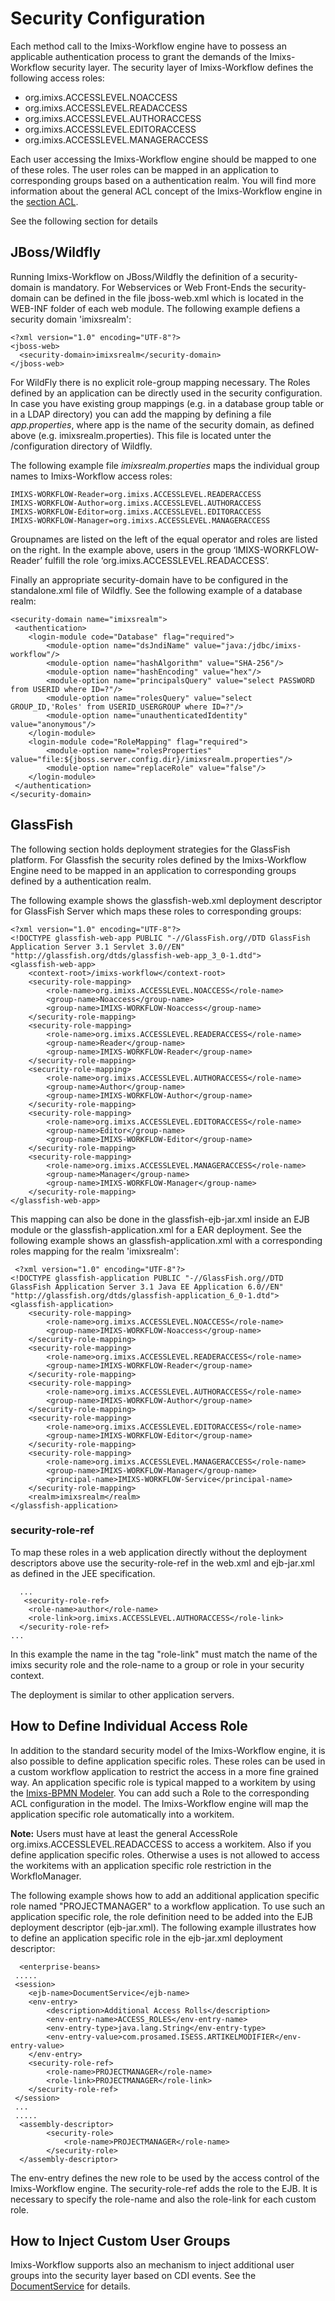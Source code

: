 # Security Configuration
Each method call to the Imixs-Workflow engine have to possess an applicable authentication process to grant the demands of the Imixs-Workflow security layer. The security layer of Imixs-Workflow defines the following access roles:

  * org.imixs.ACCESSLEVEL.NOACCESS  
  * org.imixs.ACCESSLEVEL.READACCESS
  * org.imixs.ACCESSLEVEL.AUTHORACCESS
  * org.imixs.ACCESSLEVEL.EDITORACCESS
  * org.imixs.ACCESSLEVEL.MANAGERACCESS

Each user accessing the Imixs-Workflow engine should be mapped to one of these roles. The user roles can be mapped in an application to corresponding groups based on a authentication realm.
You will find more information about the general ACL concept of the Imixs-Workflow engine in the [section ACL](../engine/acl.html). 

See the following section for details

## JBoss/Wildfly

Running Imixs-Workflow on JBoss/Wildfly the definition of a security-domain is mandatory. For Webservices or Web Front-Ends the security-domain can be defined in the file jboss-web.xml which is located in the WEB-INF folder of each web module. The following example defiens a security domain 'imixsrealm':

	<?xml version="1.0" encoding="UTF-8"?>
	<jboss-web>
	  <security-domain>imixsrealm</security-domain>
	</jboss-web>

For WildFly there is no explicit role-group mapping necessary. The Roles defined by an application can be directly used in the security configuration.
In case you have existing group mappings (e.g. in a database group table or in a LDAP directory) you can add the mapping by defining a file _app.properties_, where app is the name of the security domain, as defined above (e.g. imixsrealm.properties). This file is located unter the /configuration directory of Wildfly.

The following example file _imixsrealm.properties_  maps the individual group names to Imixs-Workflow access roles:

	IMIXS-WORKFLOW-Reader=org.imixs.ACCESSLEVEL.READERACCESS
	IMIXS-WORKFLOW-Author=org.imixs.ACCESSLEVEL.AUTHORACCESS
	IMIXS-WORKFLOW-Editor=org.imixs.ACCESSLEVEL.EDITORACCESS
	IMIXS-WORKFLOW-Manager=org.imixs.ACCESSLEVEL.MANAGERACCESS

Groupnames are listed on the left of the equal operator and roles are listed on the right. In the example above, users in the group ‘IMIXS-WORKFLOW-Reader’ fulfill the role ‘org.imixs.ACCESSLEVEL.READACCESS’.

Finally an appropriate security-domain have to be configured in the standalone.xml file of Wildfly. See the following example of a database realm:

	<security-domain name="imixsrealm">
	 <authentication>
	 	<login-module code="Database" flag="required">
	 		<module-option name="dsJndiName" value="java:/jdbc/imixs-workflow"/>
	 		<module-option name="hashAlgorithm" value="SHA-256"/>
	 		<module-option name="hashEncoding" value="hex"/>
	 		<module-option name="principalsQuery" value="select PASSWORD from USERID where ID=?"/>
	 		<module-option name="rolesQuery" value="select GROUP_ID,'Roles' from USERID_USERGROUP where ID=?"/>
	 		<module-option name="unauthenticatedIdentity" value="anonymous"/>
	 	</login-module>
	 	<login-module code="RoleMapping" flag="required">
	 		<module-option name="rolesProperties" value="file:${jboss.server.config.dir}/imixsrealm.properties"/>
	 		<module-option name="replaceRole" value="false"/>
	 	</login-module>
	 </authentication>
	</security-domain>
 

## GlassFish
The following section holds deployment strategies for the GlassFish platform.
For Glassfish the security roles defined by the Imixs-Workflow Engine need to be mapped in an application to corresponding groups defined by a authentication realm.

The following example shows the glassfish-web.xml deployment descriptor for GlassFish Server which maps these roles to corresponding groups:
 
	<?xml version="1.0" encoding="UTF-8"?>
	<!DOCTYPE glassfish-web-app PUBLIC "-//GlassFish.org//DTD GlassFish Application Server 3.1 Servlet 3.0//EN" "http://glassfish.org/dtds/glassfish-web-app_3_0-1.dtd">
	<glassfish-web-app>
		<context-root>/imixs-workflow</context-root>
		<security-role-mapping>
			<role-name>org.imixs.ACCESSLEVEL.NOACCESS</role-name>
			<group-name>Noaccess</group-name>
			<group-name>IMIXS-WORKFLOW-Noaccess</group-name>
		</security-role-mapping>
		<security-role-mapping>
			<role-name>org.imixs.ACCESSLEVEL.READERACCESS</role-name>
			<group-name>Reader</group-name>
			<group-name>IMIXS-WORKFLOW-Reader</group-name>
		</security-role-mapping>
		<security-role-mapping>
			<role-name>org.imixs.ACCESSLEVEL.AUTHORACCESS</role-name>
			<group-name>Author</group-name>
			<group-name>IMIXS-WORKFLOW-Author</group-name>
		</security-role-mapping>
		<security-role-mapping>
			<role-name>org.imixs.ACCESSLEVEL.EDITORACCESS</role-name>
			<group-name>Editor</group-name>
			<group-name>IMIXS-WORKFLOW-Editor</group-name>
		</security-role-mapping>
		<security-role-mapping>
			<role-name>org.imixs.ACCESSLEVEL.MANAGERACCESS</role-name>
			<group-name>Manager</group-name>
			<group-name>IMIXS-WORKFLOW-Manager</group-name>
		</security-role-mapping>
	</glassfish-web-app>


This mapping can also be done in the glassfish-ejb-jar.xml inside an EJB module or the glassfish-application.xml for a EAR deployment. See the following example shows an glassfish-application.xml with a corresponding roles mapping for the realm 'imixsrealm':

	 <?xml version="1.0" encoding="UTF-8"?>
	<!DOCTYPE glassfish-application PUBLIC "-//GlassFish.org//DTD GlassFish Application Server 3.1 Java EE Application 6.0//EN" "http://glassfish.org/dtds/glassfish-application_6_0-1.dtd">
	<glassfish-application>
		<security-role-mapping>
			<role-name>org.imixs.ACCESSLEVEL.NOACCESS</role-name>
			<group-name>IMIXS-WORKFLOW-Noaccess</group-name>
		</security-role-mapping>
		<security-role-mapping>
			<role-name>org.imixs.ACCESSLEVEL.READERACCESS</role-name>
			<group-name>IMIXS-WORKFLOW-Reader</group-name>
		</security-role-mapping>
		<security-role-mapping>
			<role-name>org.imixs.ACCESSLEVEL.AUTHORACCESS</role-name>
			<group-name>IMIXS-WORKFLOW-Author</group-name>
		</security-role-mapping>
		<security-role-mapping>
			<role-name>org.imixs.ACCESSLEVEL.EDITORACCESS</role-name>
			<group-name>IMIXS-WORKFLOW-Editor</group-name>
		</security-role-mapping>
		<security-role-mapping>
			<role-name>org.imixs.ACCESSLEVEL.MANAGERACCESS</role-name>
			<group-name>IMIXS-WORKFLOW-Manager</group-name>
			<principal-name>IMIXS-WORKFLOW-Service</principal-name>
		</security-role-mapping>	
		<realm>imixsrealm</realm>
	</glassfish-application>


### security-role-ref 
To map these roles in a web application directly without the deployment descriptors above use  the security-role-ref in the web.xml and ejb-jar.xml as defined in the JEE specification.

	  ...  
	   <security-role-ref>
	    <role-name>author</role-name>
	    <role-link>org.imixs.ACCESSLEVEL.AUTHORACCESS</role-link>
	  </security-role-ref>
	...

In this example the name in the tag "role-link" must match the name of the imixs security role and the role-name to a group or role in your security context.


The deployment is similar to other application servers. 
  
## How to Define Individual Access Role
In addition to the standard security model of the Imixs-Workflow engine, it is also possible to define application specific roles. These roles can be used in a custom workflow application to restrict the access in a more fine grained way. An application specific role is typical mapped to a workitem by using the [Imixs-BPMN Modeler](../modelling/index.html). You can add such a Role to the corresponding ACL configuration in the model. The Imixs-Workflow engine will map the application specific role automatically into a workitem.

<strong>Note:</strong> Users must have at least the general AccessRole 
org.imixs.ACCESSLEVEL.READACCESS to access a workitem. Also if you define application specific roles. Otherwise a uses is not allowed to access the workitems with an application specific role restriction in the WorkfloManager.
 
The following example shows how to add an additional application specific role named "PROJECTMANAGER" to a workflow application.
To use such an application specific role, the role definition need to be added into the EJB deployment descriptor (ejb-jar.xml).
The following example illustrates how to define an application specific role in the ejb-jar.xml deployment descriptor:

	  <enterprise-beans>
	 .....
	 <session>
		<ejb-name>DocumentService</ejb-name>
		<env-entry>
			<description>Additional Access Rolls</description>
			<env-entry-name>ACCESS_ROLES</env-entry-name>
			<env-entry-type>java.lang.String</env-entry-type>
			<env-entry-value>com.prosamed.ISESS.ARTIKELMODIFIER</env-entry-value>
		</env-entry>
		<security-role-ref>
			<role-name>PROJECTMANAGER</role-name>
			<role-link>PROJECTMANAGER</role-link>
		</security-role-ref>
	 </session>
	 ...
	 .....
	  <assembly-descriptor>
			<security-role>
				<role-name>PROJECTMANAGER</role-name>
			</security-role>
	  </assembly-descriptor>


The env-entry defines the new role to be used by the access control of the Imixs-Workflow engine. The security-role-ref adds the role to the EJB. It is necessary to specify the role-name and also the role-link for each custom role. 

## How to Inject Custom User Groups
Imixs-Workflow supports also an mechanism to inject additional user groups into the security layer based on CDI events. See the [DocumentService](../engine/documentservice.html) for 
details.
